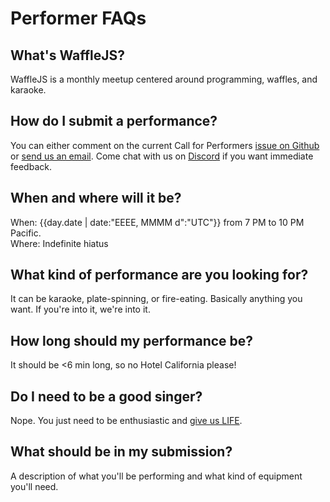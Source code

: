 Performer FAQs
==============
<title>· Performer FAQs</title>

What's WaffleJS?
----------------
WaffleJS is a monthly meetup centered around programming, waffles, and karaoke.

How do I submit a performance?
------------------------------
You can either comment on the current Call for Performers [issue on Github][1] or
[send us an email][2]. Come chat with us on [Discord][3] if you want immediate feedback.

[1]: https://github.com/wafflejs/wafflejs.github.io/issues?q=is%3Aopen+is%3Aissue+label%3Acfp
[2]: mailto:perform@wafflejs.com
[3]: https://discord.com/invite/mq3k5Jh

When and where will it be?
--------------------------
When: {{day.date | date:"EEEE, MMMM d":"UTC"}} from 7 PM to 10 PM Pacific.  
Where: Indefinite hiatus

What kind of performance are you looking for?
---------------------------------------------
It can be karaoke, plate-spinning, or fire-eating. Basically anything you want. If you're into it, we're into it.

How long should my performance be?
----------------------------------
It should be <6 min long, so no Hotel California please!

Do I need to be a good singer?
------------------------------
Nope. You just need to be enthusiastic and [give us LIFE](https://ioneglobalgrind.files.wordpress.com/2014/05/yasss.gif?w=771&h=435).

What should be in my submission?
--------------------------------
A description of what you'll be performing and what kind of equipment you'll need.
